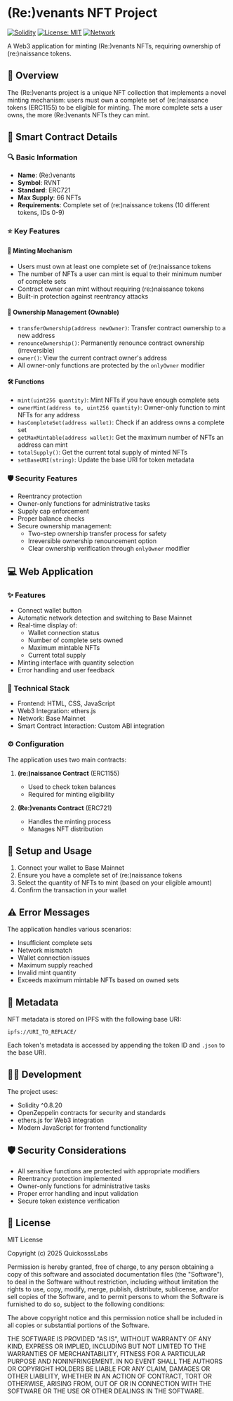 # (Re:)venants NFT Project

[![Solidity](https://img.shields.io/badge/Solidity-%5E0.8.20-363636?logo=solidity)](https://docs.soliditylang.org/)
[![License: MIT](https://img.shields.io/badge/License-MIT-yellow.svg)](https://opensource.org/licenses/MIT)
[![Network](https://img.shields.io/badge/Network-Base-blue)](https://base.org)

A Web3 application for minting (Re:)venants NFTs, requiring ownership of (re:)naissance tokens.

## 📝 Overview

The (Re:)venants project is a unique NFT collection that implements a novel minting mechanism: users must own a complete set of (re:)naissance tokens (ERC1155) to be eligible for minting. The more complete sets a user owns, the more (Re:)venants NFTs they can mint.

## 📄 Smart Contract Details

### 🔍 Basic Information
- **Name**: (Re:)venants
- **Symbol**: RVNT
- **Standard**: ERC721
- **Max Supply**: 66 NFTs
- **Requirements**: Complete set of (re:)naissance tokens (10 different tokens, IDs 0-9)

### ⭐ Key Features

#### 🔨 Minting Mechanism
- Users must own at least one complete set of (re:)naissance tokens
- The number of NFTs a user can mint is equal to their minimum number of complete sets
- Contract owner can mint without requiring (re:)naissance tokens
- Built-in protection against reentrancy attacks

#### 👑 Ownership Management (Ownable)
- `transferOwnership(address newOwner)`: Transfer contract ownership to a new address
- `renounceOwnership()`: Permanently renounce contract ownership (irreversible)
- `owner()`: View the current contract owner's address
- All owner-only functions are protected by the `onlyOwner` modifier

#### 🛠️ Functions
- `mint(uint256 quantity)`: Mint NFTs if you have enough complete sets
- `ownerMint(address to, uint256 quantity)`: Owner-only function to mint NFTs for any address
- `hasCompleteSet(address wallet)`: Check if an address owns a complete set
- `getMaxMintable(address wallet)`: Get the maximum number of NFTs an address can mint
- `totalSupply()`: Get the current total supply of minted NFTs
- `setBaseURI(string)`: Update the base URI for token metadata

### 🛡️ Security Features
- Reentrancy protection
- Owner-only functions for administrative tasks
- Supply cap enforcement
- Proper balance checks
- Secure ownership management:
  - Two-step ownership transfer process for safety
  - Irreversible ownership renouncement option
  - Clear ownership verification through `onlyOwner` modifier

## 💻 Web Application

### ✨ Features
- Connect wallet button
- Automatic network detection and switching to Base Mainnet
- Real-time display of:
  - Wallet connection status
  - Number of complete sets owned
  - Maximum mintable NFTs
  - Current total supply
- Minting interface with quantity selection
- Error handling and user feedback

### 🔧 Technical Stack
- Frontend: HTML, CSS, JavaScript
- Web3 Integration: ethers.js
- Network: Base Mainnet
- Smart Contract Interaction: Custom ABI integration

### ⚙️ Configuration
The application uses two main contracts:
1. **(re:)naissance Contract** (ERC1155)
   - Used to check token balances
   - Required for minting eligibility

2. **(Re:)venants Contract** (ERC721)
   - Handles the minting process
   - Manages NFT distribution

## 🚀 Setup and Usage

1. Connect your wallet to Base Mainnet
2. Ensure you have a complete set of (re:)naissance tokens
3. Select the quantity of NFTs to mint (based on your eligible amount)
4. Confirm the transaction in your wallet

## ⚠️ Error Messages

The application handles various scenarios:
- Insufficient complete sets
- Network mismatch
- Wallet connection issues
- Maximum supply reached
- Invalid mint quantity
- Exceeds maximum mintable NFTs based on owned sets

## 🎨 Metadata

NFT metadata is stored on IPFS with the following base URI:
```
ipfs://URI_TO_REPLACE/
```

Each token's metadata is accessed by appending the token ID and `.json` to the base URI.

## 👨‍💻 Development

The project uses:
- Solidity ^0.8.20
- OpenZeppelin contracts for security and standards
- ethers.js for Web3 integration
- Modern JavaScript for frontend functionality

## 🛡️ Security Considerations

- All sensitive functions are protected with appropriate modifiers
- Reentrancy protection implemented
- Owner-only functions for administrative tasks
- Proper error handling and input validation
- Secure token existence verification 

## 📜 License

MIT License

Copyright (c) 2025 QuickosssLabs

Permission is hereby granted, free of charge, to any person obtaining a copy
of this software and associated documentation files (the "Software"), to deal
in the Software without restriction, including without limitation the rights
to use, copy, modify, merge, publish, distribute, sublicense, and/or sell
copies of the Software, and to permit persons to whom the Software is
furnished to do so, subject to the following conditions:

The above copyright notice and this permission notice shall be included in all
copies or substantial portions of the Software.

THE SOFTWARE IS PROVIDED "AS IS", WITHOUT WARRANTY OF ANY KIND, EXPRESS OR
IMPLIED, INCLUDING BUT NOT LIMITED TO THE WARRANTIES OF MERCHANTABILITY,
FITNESS FOR A PARTICULAR PURPOSE AND NONINFRINGEMENT. IN NO EVENT SHALL THE
AUTHORS OR COPYRIGHT HOLDERS BE LIABLE FOR ANY CLAIM, DAMAGES OR OTHER
LIABILITY, WHETHER IN AN ACTION OF CONTRACT, TORT OR OTHERWISE, ARISING FROM,
OUT OF OR IN CONNECTION WITH THE SOFTWARE OR THE USE OR OTHER DEALINGS IN THE
SOFTWARE. 
